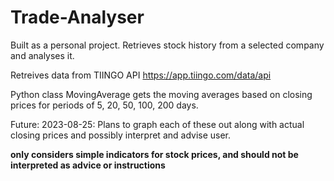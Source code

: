 # Trade-Analyser

Built as a personal project. Retrieves stock history from a selected company and analyses it. 

Retreives data from TIINGO API https://app.tiingo.com/data/api

Python class MovingAverage gets the moving averages based on closing prices for periods of 5, 20, 50, 100, 200 days. 

Future: 
  2023-08-25: Plans to graph each of these out along with actual closing prices and possibly interpret and advise user. 


**only considers simple indicators for stock prices, and should not be interpreted as advice or instructions**

